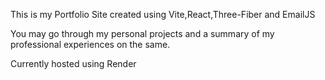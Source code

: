 This is my Portfolio Site created using Vite,React,Three-Fiber and EmailJS

You may go through my personal projects and a summary of my professional experiences on the same.

Currently hosted using Render